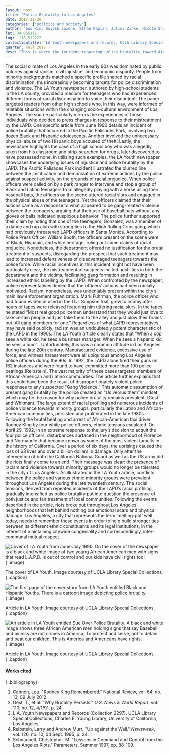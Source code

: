 ```yaml
---
layout: post
title: "Police Brutality in Los Angeles"
date: 2017-12-20
categories: ["politics and society"]
author: "Soo Kim, Suyash Saxena, Ethan Kaplan, Julius Zinke, Nicole Shak, Hasan Abdulbaki"
lat: 34.056111
lng: -118.512222
collectiontitle: "LA Youth newspapers and records, UCLA Library Special Collections"
quarter: Fall 2017
desc: "This is where the incident regarding police brutality toward African and Hispanic American teenagers occurred."
---
```

The social climate of Los Angeles in the early 90s was dominated by public outcries against racism, civil injustice, and economic disparity. People from minority backgrounds matched a specific profile shaped by racial discrimination, thus increasingly becoming targets for police discrimination and violence. The LA Youth newspaper, authored by high-school students in the LA county, provided a medium for teenagers who had experienced different forms of racial discrimination to voice their discontent. The paper targeted readers from other high schools who, in this way, were informed of relatable situations within the changing socio-cultural environment of Los Angeles. The source particularly mirrors the experiences of those individuals who decided to press charges in response to their mistreatment by the LAPD. One specific article from June 1990 details an incident of police brutality that occurred in the Pacific Palisades Park, involving two dozen Black and Hispanic adolescents. Another involved the unnecessary physical abuse of two Hispanic boys accused of theft. Lastly, the newspaper highlights the case of a high school boy who was allegedly taken from his classroom and strip-searched for drugs, later discovered to have possessed none. In utilizing such examples, the LA Youth newspaper showcases the underlying issues of injustice and police brutality by the LAPD.
The Pacific Palisades Park incident illustrated the blurred line between the justification and demonization of extreme actions by the police against suspect activity, on the grounds of racial prejudice. When police officers were called on by a park ranger to intervene and stop a group of Black and Latino teenagers from allegedly playing with a horse using their baseball bats, the officers on the scene uttered racial slurs and engaged in the physical abuse of the teenagers. Yet the officers claimed that their actions came as a response to what appeared to be gang-related violence between the teenagers, arguing that their use of baseball bats without any gloves or balls indicated suspicious behavior. The police further supported their claim by noting that one of the teenagers, Gonzalez, was a member of a dance and rap club with strong ties to the High Rolling Crips gang, which had previously threatened LAPD officers in Santa Monica. According to Police Press Officer William Booth, the officers present on the scene were of Black, Hispanic, and white heritage, ruling out some claims of racial prejudice. Nonetheless, the department offered no justification for the brutal treatment of suspects, disregarding the prospect that such treatment may lead to increased defensiveness of disadvantaged teenagers towards the police force. While racial incentives in this incident might not have been particularly clear, the mistreatment of suspects incited hostilities in both the department and the victims, facilitating gang formation and resulting in increased ethnic labelling by the LAPD.
When confronted by the newspaper, police representatives denied that the officers’ actions had been racially motivated. Racism, nonetheless, was undeniably present within the  city’s main law enforcement organization. Mark Fuhrman, the police officer who had found evidence used in the O.J. Simpson trial, grew to infamy after hours of tapes were released featuring him uttering racial slurs. In the tapes he stated “Most real good policemen understand that they would just love to take certain people and just take them to the alley and just blow their brains out. All gang members for one.” Regardless of what LAPD representatives may have said publicly, racism was an undoubtedly potent characteristic of the LAPD in the 1990s. The LA Youth article clearly states that “When a cop sees a white kid, he sees a business manager. When he sees a hispanic kid, he sees a bum” . Unfortunately, this was a common attitude in Los Angeles during the late 20th century. Manufactured evidence, excessive use of force, and witness harassment were all ubiquitous among Los Angeles police officers during the 90s. In 1992, the LAPD alone fired their guns on 162 instances and were found to have committed more than 100 police beatings (Reibstein). The vast majority of these cases targeted members of African-American and Latino communities. The article further explains that this could have been the result of disproportionately violent police responses to any suspected “Gang Violence.” This automatic assumption of present gang brutality by the police created an “Us versus them” mindset, which may be the reason for why police brutality remains prevalent. (Gest and Whitman).
The large extent of racial profiling and numerous incidents of police violence towards minority groups, particularly the Latino and African-American communities, persisted and proliferated in the late 1980s. Following the brutal beating and arrest of African-American taxi driver Rodney King by four white police officers, ethnic tensions escalated. On April 29, 1992, in an extreme response to the jury’s decision to acquit the four police officers, disturbances surfaced in the neighborhood of Florence and Normandie that became known as some of the most violent tumults in the history of California. Over a period of six days, the uprisings caused the loss of 63 lives and over a billion dollars in damage. Only after the intervention of both the California National Guard as well as the US army did the riots finally come to an end. Their message was clear: the presence of racism and violence towards minority groups would no longer be tolerated in the city of Los Angeles.
As illustrated in the LA Youth article, conflicts between the police and various ethnic minority groups were prevalent throughout Los Angeles during the late twentieth century. The social tensions, derived from repeated incidents of the LAPD’s racial profiling, gradually intensified as police brutality put into question the presence of both justice and fair treatment of local communities. Following the events described in the article, riots broke out throughout Los Angeles' neighborhoods that left behind nothing but emotional scars and physical damage. Los Angeles, a city that represents the term ‘melting-pot’ well today, needs to remember these events in order to help build stronger ties between its different ethnic constituents and its legal institutions, in the interest of maintaining citywide congeniality and correspondingly, inter-communal mutual respect.


![Cover of LA Youth from June-July 1990. On the cover of the newspaper is a black and white image of two young African American men with signs that read L.A.P.D. is out of control and our kids have civil rights too!](images/layouth_1.jpg)
   {:.image}

The cover of LA Youth. Image courtesy of UCLA Library Special Collections.
   {:.caption}

![The first page of the cover story from LA Youth entitled Black and Hispanic Youths. There is a cartoon image depicting police brutality.](images/layouth_2.jpg)  
   {:.image}   

Article in LA Youth. Image courtesy of UCLA Library Special Collections.
   {:.caption}

![An article in LA Youth entitled Sue Over Police Brutality. A black and white image shows three African American men holding signs that say Baseball and picnics are not crimes in America, To protect and serve, not to detain and beat our children. This is America and Americans have rights.](images/layouth_3.jpg)   
   {:.image}   

Article in LA Youth. Image courtesy of UCLA Library Special Collections.
   {:.caption}

#### Works cited

{:.bibliography}
1. Cannon, Lou. "Rodney King Remembered." National Review, vol. 64, no. 13, 09 July 2012.
2. Gest, T., et al. "Why Brutality Persists." _U.S. News & World Report_, vol. 110, no. 12, 4/1/91, p. 24.
3. L.A. Youth Newspapers and Records (Collection 2297). UCLA Library Special Collections, Charles E. Young Library, University of California, Los Angeles.
4. Reibstein, Larry and Andrew Murr. "Up against the Wall." _Newsweek_, vol. 126, no. 10, 04 Sept. 1995, p. 24.
5. Schnaubelt, Christopher. M. "Lessons in Command and Control from the Los Angeles Riots." Parameters, Summer 1997, pp. 88-109.
